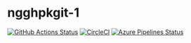 # ngghpkgit-1

[![GitHub Actions Status](https://github.com/zytx800/ngghpkgit-1/workflows/CI/badge.svg)](https://github.com/zytx800/ngghpkgit-1/actions)
[![CircleCI](https://circleci.com/gh/zytx800/ngghpkgit-1.svg?style=svg)](https://circleci.com/gh/zytx800/ngghpkgit-1)
[![Azure Pipelines Status](https://dev.azure.com/zytx800/ngghpkgit-template/_apis/build/status/zytx800.ngghpkgit-1?branchName=master)](https://dev.azure.com/zytx800/ngghpkgit-template/_build/latest?definitionId=22&branchName=master)
